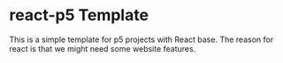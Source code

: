 # react-p5 Template

This is a simple template for p5 projects with
React base. The reason for react is that we might need
some website features.
